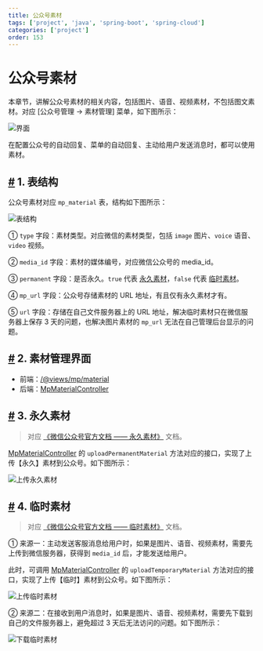 ```yaml
---
title: 公众号素材
tags: ['project', 'java', 'spring-boot', 'spring-cloud']
categories: ['project']
order: 153
---
```

# 公众号素材

本章节，讲解公众号素材的相关内容，包括图片、语音、视频素材，不包括图文素材。对应 [公众号管理 -> 素材管理] 菜单，如下图所示：

 ![界面](https://doc.iocoder.cn/img/%E5%85%AC%E4%BC%97%E5%8F%B7%E6%89%8B%E5%86%8C/%E5%85%AC%E4%BC%97%E5%8F%B7%E7%B4%A0%E6%9D%90/%E7%95%8C%E9%9D%A2.png)

 在配置公众号的自动回复、菜单的自动回复、主动给用户发送消息时，都可以使用素材。

 ## [#](#_1-表结构) 1. 表结构

 公众号素材对应 `mp_material` 表，结构如下图所示：

 ![表结构](https://doc.iocoder.cn/img/%E5%85%AC%E4%BC%97%E5%8F%B7%E6%89%8B%E5%86%8C/%E5%85%AC%E4%BC%97%E5%8F%B7%E7%B4%A0%E6%9D%90/%E8%A1%A8%E7%BB%93%E6%9E%84.png)

 ① `type` 字段：素材类型。对应微信的素材类型，包括 `image` 图片、`voice` 语音、`video` 视频。

 ② `media_id` 字段：素材的媒体编号，对应微信公众号的 media\_id。

 ③ `permanent` 字段：是否永久。`true` 代表 [永久素材](https://developers.weixin.qq.com/doc/offiaccount/Asset_Management/Adding_Permanent_Assets.html)，`false` 代表 [临时素材](https://developers.weixin.qq.com/doc/offiaccount/Asset_Management/New_temporary_materials.html)。

 ④ `mp_url` 字段：公众号存储素材的 URL 地址，有且仅有永久素材才有。

 ⑤ `url` 字段：存储在自己文件服务器上的 URL 地址，解决临时素材只在微信服务器上保存 3 天的问题，也解决图片素材的 `mp_url` 无法在自己管理后台显示的问题。

 ## [#](#_2-素材管理界面) 2. 素材管理界面

 * 前端：[/@views/mp/material](https://github.com/yudaocode/yudao-ui-admin-vue2/blob/master/src/views/mp/material/index.vue)
* 后端：[MpMaterialController](https://github.com/YunaiV/ruoyi-vue-pro/blob/master/yudao-module-mp/yudao-module-mp-biz/src/main/java/cn/iocoder/yudao/module/mp/controller/admin/material/MpMaterialController.java)

 ## [#](#_3-永久素材) 3. 永久素材


> 对应 [《微信公众号官方文档 —— 永久素材》](https://developers.weixin.qq.com/doc/offiaccount/Asset_Management/Adding_Permanent_Assets.html) 文档。

 [MpMaterialController](https://github.com/YunaiV/ruoyi-vue-pro/blob/master/yudao-module-mp/yudao-module-mp-biz/src/main/java/cn/iocoder/yudao/module/mp/controller/admin/material/MpMaterialController.java#L40-L47) 的 `uploadPermanentMaterial` 方法对应的接口，实现了上传【永久】素材到公众号。如下图所示：

 ![上传永久素材](https://doc.iocoder.cn/img/%E5%85%AC%E4%BC%97%E5%8F%B7%E6%89%8B%E5%86%8C/%E5%85%AC%E4%BC%97%E5%8F%B7%E7%B4%A0%E6%9D%90/%E4%B8%8A%E4%BC%A0%E6%B0%B8%E4%B9%85%E7%B4%A0%E6%9D%90.png)

 ## [#](#_4-临时素材) 4. 临时素材


> 对应 [《微信公众号官方文档 —— 临时素材》](https://developers.weixin.qq.com/doc/offiaccount/Asset_Management/New_temporary_materials.html) 文档。

 ① 来源一：主动发送客服消息给用户时，如果是图片、语音、视频素材，需要先上传到微信服务器，获得到 `media_id` 后，才能发送给用户。

 此时，可调用 [MpMaterialController](https://github.com/YunaiV/ruoyi-vue-pro/blob/master/yudao-module-mp/yudao-module-mp-biz/src/main/java/cn/iocoder/yudao/module/mp/controller/admin/material/MpMaterialController.java#L31-L38) 的 `uploadTemporaryMaterial` 方法对应的接口，实现了上传【临时】素材到公众号。如下图所示：

 ![上传临时素材](https://doc.iocoder.cn/img/%E5%85%AC%E4%BC%97%E5%8F%B7%E6%89%8B%E5%86%8C/%E5%85%AC%E4%BC%97%E5%8F%B7%E7%B4%A0%E6%9D%90/%E4%B8%8A%E4%BC%A0%E4%B8%B4%E6%97%B6%E7%B4%A0%E6%9D%90.png)

 ② 来源二：在接收到用户消息时，如果是图片、语音、视频素材，需要先下载到自己的文件服务器上，避免超过 3 天后无法访问的问题。如下图所示：

 ![下载临时素材](https://doc.iocoder.cn/img/%E5%85%AC%E4%BC%97%E5%8F%B7%E6%89%8B%E5%86%8C/%E5%85%AC%E4%BC%97%E5%8F%B7%E7%B4%A0%E6%9D%90/%E4%B8%8B%E8%BD%BD%E4%B8%B4%E6%97%B6%E7%B4%A0%E6%9D%90.png)
